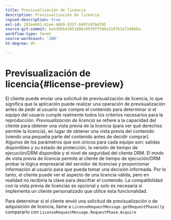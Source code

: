 ```yaml
---
title: Previsualización de licencia
description: Previsualización de licencia
copied-description: true
exl-id: 283ee661-b1ee-46b9-9337-0497c97bd785
source-git-commit: be43bbbd1051886c8979ff590a3197b2a7249b6a
workflow-type: tm+mt
source-wordcount: '200'
ht-degree: 0%

---
```


# Previsualización de licencia{#license-preview}

El cliente puede enviar una solicitud de previsualización de licencia, lo que significa que la aplicación puede realizar una operación de previsualización antes de pedir al usuario que compre el contenido para determinar si el equipo del usuario cumple realmente todos los criterios necesarios para la reproducción. *Previsualización de licencia* se refiere a la capacidad del cliente para obtener una vista previa de la licencia (para ver qué derechos permite la licencia), en lugar de obtener una vista previa del contenido (viendo una pequeña parte del contenido antes de decidir comprar). Algunos de los parámetros que son únicos para cada equipo son: salidas disponibles y su estado de protección, la versión de tiempo de ejecución/DRM disponible y el nivel de seguridad del cliente DRM. El modo de vista previa de licencia permite al cliente de tiempo de ejecución/DRM probar la lógica empresarial del servidor de licencias y proporcionar información al usuario para que pueda tomar una decisión informada. Por lo tanto, el cliente puede ver el aspecto de una licencia válida, pero en realidad no recibiría la clave para descifrar el contenido. La compatibilidad con la vista previa de licencias es opcional y solo es necesaria si implementa un cliente personalizado que utilice esta funcionalidad.

Para determinar si el cliente envió una solicitud de previsualización o de adquisición de licencia, llame a `LicenseRequestMessage.getRequestPhase()`y compararlo con `LicenseRequestMessage.RequestPhase.Acquire`
